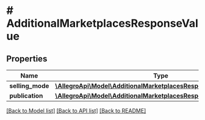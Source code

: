# # AdditionalMarketplacesResponseValue

## Properties

Name | Type | Description | Notes
------------ | ------------- | ------------- | -------------
**selling_mode** | [**\AllegroApi\Model\AdditionalMarketplacesResponseValueSellingMode**](AdditionalMarketplacesResponseValueSellingMode.md) |  | [optional]
**publication** | [**\AllegroApi\Model\AdditionalMarketplacesResponseValuePublication**](AdditionalMarketplacesResponseValuePublication.md) |  | [optional]

[[Back to Model list]](../../README.md#models) [[Back to API list]](../../README.md#endpoints) [[Back to README]](../../README.md)
